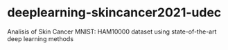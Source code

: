 # deeplearning-skincancer2021-udec
Analisis of Skin Cancer MNIST: HAM10000 dataset using state-of-the-art deep learning methods
